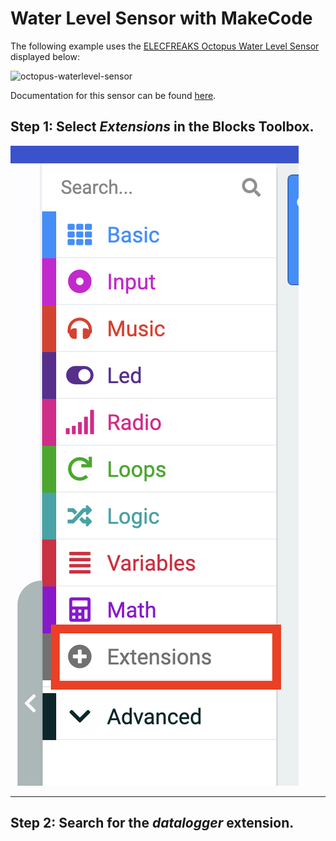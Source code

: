 # Water Level Sensor with MakeCode

The following example uses the [ELECFREAKS Octopus Water Level Sensor](https://www.elecfreaks.com/octopus-water-level-sensor.html) displayed below:

![octopus-waterlevel-sensor](/Users/simon/Library/CloudStorage/OneDrive-Personal/-OneDrive-Shared/GitHub/Untitled/files/assets/octopus-waterlevel-sensor.jpg)

Documentation for this sensor can be found [here](https://wiki.elecfreaks.com/en/microbit/sensor/octopus-sensors/sensor/octopus_ef04094).

## Step 1: Select *Extensions* in the Blocks Toolbox.

![Extensions Drawer](assets/makecode-extensions-01.png)  

---

## Step 2: Search for the *datalogger* extension.

